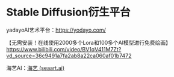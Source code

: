# Stable Diffusion衍生平台

yadayoAI艺术平台：<https://yodayo.com/>

【无需安装！在线使用2000多个Lora和100多个AI模型进行免费绘画】<https://www.bilibili.com/video/BV1qV411M7Zt?vd_source=36c9491a7fa2ab8a22ca060af01b7472>

海艺AI：[海艺 (seaart.ai)](https://www.seaart.ai/home)
